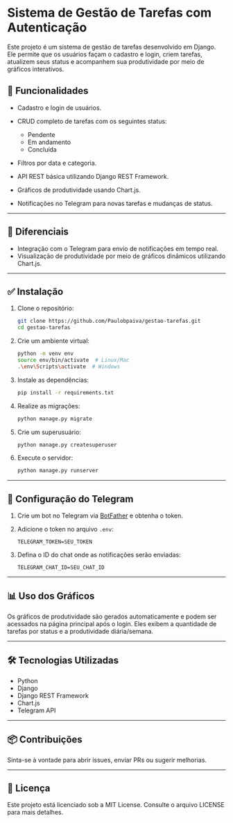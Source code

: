 # Sistema de Gestão de Tarefas com Autenticação

Este projeto é um sistema de gestão de tarefas desenvolvido em Django. Ele permite que os usuários façam o cadastro e login, criem tarefas, atualizem seus status e acompanhem sua produtividade por meio de gráficos interativos. 
## 🎯 **Funcionalidades**

* Cadastro e login de usuários.
* CRUD completo de tarefas com os seguintes status:

  * Pendente
  * Em andamento
  * Concluída
* Filtros por data e categoria.
* API REST básica utilizando Django REST Framework.
* Gráficos de produtividade usando Chart.js.
* Notificações no Telegram para novas tarefas e mudanças de status.

---

## 🚀 **Diferenciais**

* Integração com o Telegram para envio de notificações em tempo real.
* Visualização de produtividade por meio de gráficos dinâmicos utilizando Chart.js.

---

## ✅ **Instalação**

1. Clone o repositório:

   ```bash
   git clone https://github.com/Paulobpaiva/gestao-tarefas.git
   cd gestao-tarefas
   ```

2. Crie um ambiente virtual:

   ```bash
   python -m venv env
   source env/bin/activate  # Linux/Mac
   .\env\Scripts\activate  # Windows
   ```

3. Instale as dependências:

   ```bash
   pip install -r requirements.txt
   ```

4. Realize as migrações:

   ```bash
   python manage.py migrate
   ```

5. Crie um superusuário:

   ```bash
   python manage.py createsuperuser
   ```

6. Execute o servidor:

   ```bash
   python manage.py runserver
   ```

---

## 🔧 **Configuração do Telegram**

1. Crie um bot no Telegram via [BotFather](https://t.me/BotFather) e obtenha o token.

2. Adicione o token no arquivo `.env`:

   ```env
   TELEGRAM_TOKEN=SEU_TOKEN
   ```

3. Defina o ID do chat onde as notificações serão enviadas:

   ```env
   TELEGRAM_CHAT_ID=SEU_CHAT_ID
   ```

---

## 📊 **Uso dos Gráficos**

Os gráficos de produtividade são gerados automaticamente e podem ser acessados na página principal após o login. Eles exibem a quantidade de tarefas por status e a produtividade diária/semana.

---

## 🛠️ **Tecnologias Utilizadas**

* Python
* Django
* Django REST Framework
* Chart.js
* Telegram API

---

## 📦 **Contribuições**

Sinta-se à vontade para abrir issues, enviar PRs ou sugerir melhorias.

---

## 📜 **Licença**

Este projeto está licenciado sob a MIT License. Consulte o arquivo LICENSE para mais detalhes.
